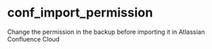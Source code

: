 # conf_import_permission
Change the permission in the backup before importing it in Atlassian Confluence Cloud
